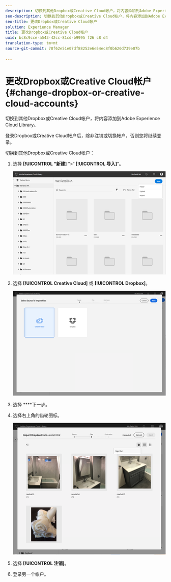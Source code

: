 ```yaml
---
description: 切换到其他Dropbox或Creative Cloud帐户，将内容添加到Adobe Experience Cloud Library。
seo-description: 切换到其他Dropbox或Creative Cloud帐户，将内容添加到Adobe Experience Cloud Library。
seo-title: 更改Dropbox或Creative Cloud帐户
solution: Experience Manager
title: 更改Dropbox或Creative Cloud帐户
uuid: bc8c9cce-a543-42cc-81cd-b9995 f26 c8 d4
translation-type: tm+mt
source-git-commit: 78f62e51e07df88252e6e54ec8f0b620d739e07b

---
```



# 更改Dropbox或Creative Cloud帐户{#change-dropbox-or-creative-cloud-accounts}

切换到其他Dropbox或Creative Cloud帐户，将内容添加到Adobe Experience Cloud Library。

登录Dropbox或Creative Cloud帐户后，除非注销或切换帐户，否则您将继续登录。

切换到其他Dropbox或Creative Cloud帐户：

1. 选择 **[!UICONTROL “新建]** ”&gt;“ **[!UICONTROL 导入]**”。

   ![](assets/library_new_folder_upload.png)

1. 选择 **[!UICONTROL Creative Cloud]** 或 **[!UICONTROL Dropbox]**。

   ![](assets/library_import_cc.png)

1. 选择 ****&#x200B;下一步。
1. 选择右上角的齿轮图标。

   ![](assets/library_switch_accounts.png)

1. 选择 **[!UICONTROL 注销]**。
1. 登录另一个帐户。

